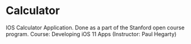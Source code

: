 # Calculator
IOS Calculator Application. Done as a part of the Stanford open course program. Course: Developing iOS 11 Apps (Instructor: Paul Hegarty)

